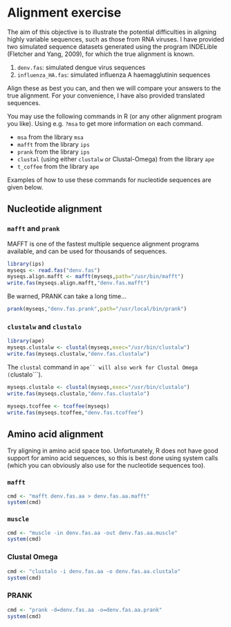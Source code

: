 # Alignment exercise

The aim of this objective is to illustrate the potential difficulties in aligning highly variable sequences, such as those from RNA viruses. I have provided two simulated sequence datasets generated using the program INDELible (Fletcher and Yang, 2009), for which the true alignment is known.

1. ```denv.fas```: simulated dengue virus sequences
2. ```influenza_HA.fas```: simulated influenza A haemagglutinin sequences

Align these as best you can, and then we will compare your answers to the true alignment. For your convenience, I have also provided translated sequences.

You may use the following commands in R (or any other alignment program you like). Using e.g. ```?msa``` to get more information on each command.

- ```msa``` from the library ```msa```
- ```mafft``` from the library ```ips```
- ```prank``` from the library ```ips```
- ```clustal``` (using either ```clustalw``` or Clustal-Omega) from the library ```ape```
- ```t_coffee``` from the library ```ape```

Examples of how to use these commands for nucleotide sequences are given below.

## Nucleotide alignment

### ```mafft``` and ```prank```

MAFFT is one of the fastest multiple sequence alignment programs available, and can be used for thousands of sequences.


```r
library(ips)
myseqs <- read.fas("denv.fas")
myseqs.align.mafft <- mafft(myseqs,path="/usr/bin/mafft")
write.fas(myseqs.align.mafft,"denv.fas.mafft")
```

Be warned, PRANK can take a long time...


```r
prank(myseqs,"denv.fas.prank",path="/usr/local/bin/prank")
```

### ```clustalw``` and ```clustalo```


```r
library(ape)
myseqs.clustalw <- clustal(myseqs,exec="/usr/bin/clustalw")
write.fas(myseqs.clustalw,"denv.fas.clustalw")
```

The ```clustal``` command in ```ape`` will also work for Clustal Omega (```clustalo```).


```r
myseqs.clustalo <- clustal(myseqs,exec="/usr/bin/clustalo")
write.fas(myseqs.clustalo,"denv.fas.clustalo")
```


```r
myseqs.tcoffee <- tcoffee(myseqs)
write.fas(myseqs.tcoffee,"denv.fas.tcoffee")
```

## Amino acid alignment

Try aligning in amino acid space too. Unfortunately, R does not have good support for amino acid sequences, so this is best done using system calls (which you can obviously also use for the nucleotide sequences too).

### ```mafft```


```r
cmd <- "mafft denv.fas.aa > denv.fas.aa.mafft"
system(cmd)
```

### ```muscle```


```r
cmd <- "muscle -in denv.fas.aa -out denv.fas.aa.muscle"
system(cmd)
```

### Clustal Omega


```r
cmd <- "clustalo -i denv.fas.aa -o denv.fas.aa.clustalo"
system(cmd)
```

### PRANK


```r
cmd <- "prank -d=denv.fas.aa -o=denv.fas.aa.prank"
system(cmd)
```

